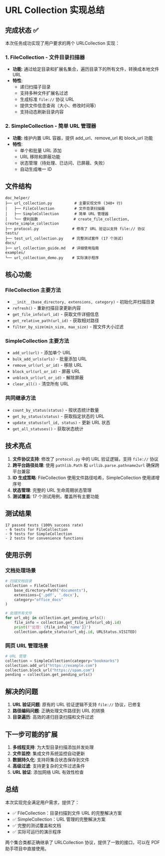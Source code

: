 # URL Collection 实现总结

## 完成状态 ✅

本次任务成功实现了用户要求的两个 URLCollection 实现：

### 1. FileCollection - 文件目录扫描器
- **功能**: 通过给定目录和扩展名集合，遍历目录下的所有文件，转换成本地文件 URL
- **特性**:
  - 递归扫描子目录
  - 支持多种文件扩展名过滤
  - 生成标准 `file://` 协议 URL
  - 提供文件信息查询（大小、修改时间等）
  - 支持动态刷新目录内容

### 2. SimpleCollection - 简单 URL 管理器
- **功能**: 维护内置 URL 容器，提供 add_url、remove_url 和 block_url 功能
- **特性**:
  - 单个和批量 URL 添加
  - URL 移除和屏蔽功能
  - 状态管理（待处理、已访问、已屏蔽、失败）
  - 自动生成唯一 ID

## 文件结构

```
doc_helper/
├── url_collection.py          # 主要实现文件 (340+ 行)
│   ├── FileCollection         # 文件目录扫描器
│   ├── SimpleCollection       # 简单 URL 管理器
│   └── 便利函数                # create_file_collection, create_simple_collection
├── protocol.py               # 修改了 URL 验证以支持 file:// 协议
tests/
├── test_url_collection.py    # 完整测试套件 (17 个测试)
docs/
├── url_collection_guide.md   # 详细使用指南
examples/
└── url_collection_demo.py    # 实际演示程序
```

## 核心功能

### FileCollection 主要方法
- `__init__(base_directory, extensions, category)` - 初始化并扫描目录
- `refresh()` - 重新扫描目录更新内容
- `get_file_info(url_id)` - 获取文件详细信息
- `get_relative_path(url_id)` - 获取相对路径
- `filter_by_size(min_size, max_size)` - 按文件大小过滤

### SimpleCollection 主要方法
- `add_url(url)` - 添加单个 URL
- `bulk_add_urls(urls)` - 批量添加 URL
- `remove_url(url_or_id)` - 移除 URL
- `block_url(url_or_id)` - 屏蔽 URL
- `unblock_url(url_or_id)` - 解除屏蔽
- `clear_all()` - 清空所有 URL

### 共同继承方法
- `count_by_status(status)` - 按状态统计数量
- `get_by_status(status)` - 获取指定状态的 URL
- `update_status(url_id, status)` - 更新 URL 状态
- `get_all_statuses()` - 获取状态统计

## 技术亮点

1. **文件协议支持**: 修改了 `protocol.py` 中的 URL 验证逻辑，支持 `file://` 协议
2. **跨平台路径处理**: 使用 `pathlib.Path` 和 `urllib.parse.pathname2url` 确保跨平台兼容
3. **ID 生成策略**: FileCollection 使用文件路径哈希，SimpleCollection 使用递增序号
4. **状态管理**: 完整的 URL 生命周期状态管理
5. **测试覆盖**: 17 个测试用例，覆盖所有主要功能

## 测试结果

```
17 passed tests (100% success rate)
- 6 tests for FileCollection
- 9 tests for SimpleCollection  
- 2 tests for convenience functions
```

## 使用示例

### 文档处理场景
```python
# 扫描文档目录
collection = FileCollection(
    base_directory=Path("documents"),
    extensions={'.pdf', '.docx'},
    category="office_docs"
)

# 处理所有文件
for url_obj in collection.get_pending_urls():
    file_info = collection.get_file_info(url_obj.id)
    print(f"处理: {file_info['name']}")
    collection.update_status(url_obj.id, URLStatus.VISITED)
```

### 网页 URL 管理场景
```python
# URL 管理
collection = SimpleCollection(category="bookmarks")
collection.add_url("https://example.com")
collection.block_url("https://spam.com")
pending = collection.get_pending_urls()
```

## 解决的问题

1. **URL 验证问题**: 原有的 URL 验证逻辑不支持 `file://` 协议，已修复
2. **路径编码问题**: 正确处理文件路径到 URL 的转换
3. **目录遍历**: 高效的递归目录扫描和文件过滤

## 下一步可能的扩展

1. **多线程支持**: 为大型目录扫描添加并发处理
2. **文件监控**: 集成文件系统监控自动更新
3. **数据持久化**: 支持将集合状态保存到文件
4. **高级过滤**: 支持更复杂的文件过滤条件
5. **URL 验证**: 添加网络 URL 有效性检查

## 总结

本次实现完全满足用户需求，提供了：
- ✅ FileCollection：目录扫描到文件 URL 的完整解决方案
- ✅ SimpleCollection：URL 管理的完整解决方案
- ✅ 完整的测试覆盖和文档
- ✅ 实际可运行的演示程序

两个集合类都正确继承了 URLCollection 协议，提供了一致的接口，可以在 PDF 助手项目中直接使用。